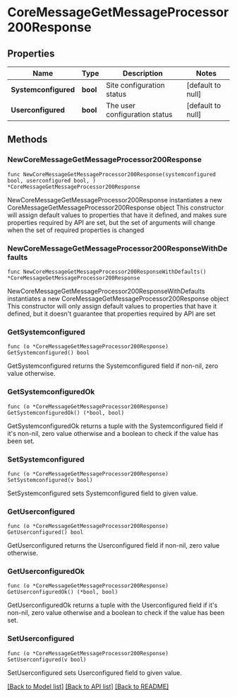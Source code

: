 # CoreMessageGetMessageProcessor200Response

## Properties

Name | Type | Description | Notes
------------ | ------------- | ------------- | -------------
**Systemconfigured** | **bool** | Site configuration status | [default to null]
**Userconfigured** | **bool** | The user configuration status | [default to null]

## Methods

### NewCoreMessageGetMessageProcessor200Response

`func NewCoreMessageGetMessageProcessor200Response(systemconfigured bool, userconfigured bool, ) *CoreMessageGetMessageProcessor200Response`

NewCoreMessageGetMessageProcessor200Response instantiates a new CoreMessageGetMessageProcessor200Response object
This constructor will assign default values to properties that have it defined,
and makes sure properties required by API are set, but the set of arguments
will change when the set of required properties is changed

### NewCoreMessageGetMessageProcessor200ResponseWithDefaults

`func NewCoreMessageGetMessageProcessor200ResponseWithDefaults() *CoreMessageGetMessageProcessor200Response`

NewCoreMessageGetMessageProcessor200ResponseWithDefaults instantiates a new CoreMessageGetMessageProcessor200Response object
This constructor will only assign default values to properties that have it defined,
but it doesn't guarantee that properties required by API are set

### GetSystemconfigured

`func (o *CoreMessageGetMessageProcessor200Response) GetSystemconfigured() bool`

GetSystemconfigured returns the Systemconfigured field if non-nil, zero value otherwise.

### GetSystemconfiguredOk

`func (o *CoreMessageGetMessageProcessor200Response) GetSystemconfiguredOk() (*bool, bool)`

GetSystemconfiguredOk returns a tuple with the Systemconfigured field if it's non-nil, zero value otherwise
and a boolean to check if the value has been set.

### SetSystemconfigured

`func (o *CoreMessageGetMessageProcessor200Response) SetSystemconfigured(v bool)`

SetSystemconfigured sets Systemconfigured field to given value.


### GetUserconfigured

`func (o *CoreMessageGetMessageProcessor200Response) GetUserconfigured() bool`

GetUserconfigured returns the Userconfigured field if non-nil, zero value otherwise.

### GetUserconfiguredOk

`func (o *CoreMessageGetMessageProcessor200Response) GetUserconfiguredOk() (*bool, bool)`

GetUserconfiguredOk returns a tuple with the Userconfigured field if it's non-nil, zero value otherwise
and a boolean to check if the value has been set.

### SetUserconfigured

`func (o *CoreMessageGetMessageProcessor200Response) SetUserconfigured(v bool)`

SetUserconfigured sets Userconfigured field to given value.



[[Back to Model list]](../README.md#documentation-for-models) [[Back to API list]](../README.md#documentation-for-api-endpoints) [[Back to README]](../README.md)


